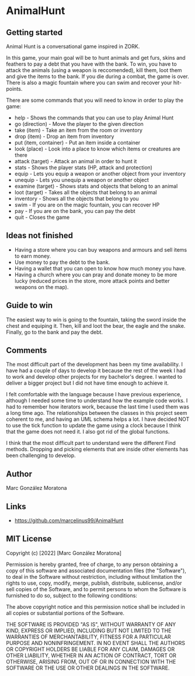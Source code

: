# AnimalHunt

## Getting started

Animal Hunt is a conversational game inspired in ZORK.

In this game, your main goal will be to hunt animals and get furs, skins and feathers to pay a debt that you have with the bank.
To win, you have to attack the animals (using a weapon is reccomended), kill them, loot them and give the items to the bank.
If you die during a combat, the game is over.
There is also a magic fountain where you can swim and recover your hit-points.

There are some commands that you will need to know in order to play the game:

- help - Shows the commands that you can use to play Animal Hunt
- go (direction) - Move the player to the given direction
- take (item) - Take an item from the room or inventory
- drop (item) - Drop an item from inventory
- put (item, container) - Put an item inside a container
- look (place) - Look into a place to know which items or creatures are there
- attack (target) - Attack an animal in order to hunt it
- stats - Shows the player stats (HP, attack and protection)
- equip - Lets you equip a weapon or another object from your inventory
- unequip - Lets you unequip a weapon or another object
- examine (target) - Shows stats and objects that belong to an animal
- loot (target) - Takes all the objects that belong to an animal
- inventory - Shows all the objects that belong to you
- swim - If you are on the magic fountain, you can recover HP
- pay - If you are on the bank, you can pay the debt
- quit - Closes the game

## Ideas not finished
- Having a store where you can buy weapons and armours and sell items to earn money.
- Use money to pay the debt to the bank.
- Having a wallet that you can open to know how much money you have.
- Having a church where you can pray and donate money to be more lucky (reduced prices in the store, more attack points and better weapons on the map).

## Guide to win
The easiest way to win is going to the fountain, taking the sword inside the chest and equiping it.
Then, kill and loot the bear, the eagle and the snake.
Finally, go to the bank and pay the debt.

## Comments
The most difficult part of the development has been my time availability. I have had a couple of days to develop it because the rest of the week I had to work and develop other projects for my bachelor's degree. I wanted to deliver a bigger project but I did not have time enough to achieve it.

I felt comfortable with the language because I have previous experience, although I needed some time to understand how the example code works. I had to remember how iterators work, because the last time I used them was a long time ago. The relationships between the classes in this project seem coherent to me, and having an UML schema helps a lot. I have decided NOT to use the tick function to update the game using a clock because I think that the game does not need it. I also got rid of the global functions.

I think that the most difficult part to understand were the different Find methods. Dropping and picking elements that are inside other elements has been challenging to develop. 

## Author
Marc González Moratona

## Links
- https://github.com/marcelinus99/AnimalHunt

## MIT License

Copyright (c) [2022] [Marc González Moratona]

Permission is hereby granted, free of charge, to any person obtaining a copy
of this software and associated documentation files (the "Software"), to deal
in the Software without restriction, including without limitation the rights
to use, copy, modify, merge, publish, distribute, sublicense, and/or sell
copies of the Software, and to permit persons to whom the Software is
furnished to do so, subject to the following conditions:

The above copyright notice and this permission notice shall be included in all
copies or substantial portions of the Software.

THE SOFTWARE IS PROVIDED "AS IS", WITHOUT WARRANTY OF ANY KIND, EXPRESS OR
IMPLIED, INCLUDING BUT NOT LIMITED TO THE WARRANTIES OF MERCHANTABILITY,
FITNESS FOR A PARTICULAR PURPOSE AND NONINFRINGEMENT. IN NO EVENT SHALL THE
AUTHORS OR COPYRIGHT HOLDERS BE LIABLE FOR ANY CLAIM, DAMAGES OR OTHER
LIABILITY, WHETHER IN AN ACTION OF CONTRACT, TORT OR OTHERWISE, ARISING FROM,
OUT OF OR IN CONNECTION WITH THE SOFTWARE OR THE USE OR OTHER DEALINGS IN THE
SOFTWARE.
